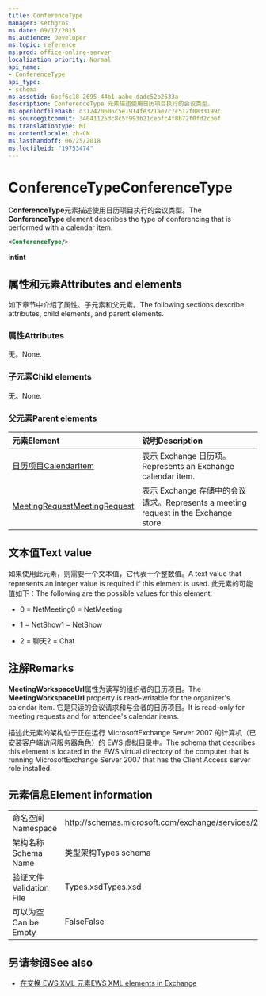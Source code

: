 ```yaml
---
title: ConferenceType
manager: sethgros
ms.date: 09/17/2015
ms.audience: Developer
ms.topic: reference
ms.prod: office-online-server
localization_priority: Normal
api_name:
- ConferenceType
api_type:
- schema
ms.assetid: 6bcf6c18-2695-44b1-aabe-dadc52b2633a
description: ConferenceType 元素描述使用日历项目执行的会议类型。
ms.openlocfilehash: d312420606c5e1914fe321ae7c7c512f0833199c
ms.sourcegitcommit: 34041125dc8c5f993b21cebfc4f8b72f0fd2cb6f
ms.translationtype: MT
ms.contentlocale: zh-CN
ms.lasthandoff: 06/25/2018
ms.locfileid: "19753474"
---
```

# <a name="conferencetype"></a><span data-ttu-id="18099-103">ConferenceType</span><span class="sxs-lookup"><span data-stu-id="18099-103">ConferenceType</span></span>

<span data-ttu-id="18099-104">**ConferenceType**元素描述使用日历项目执行的会议类型。</span><span class="sxs-lookup"><span data-stu-id="18099-104">The **ConferenceType** element describes the type of conferencing that is performed with a calendar item.</span></span> 
  
```xml
<ConferenceType/>
```

 <span data-ttu-id="18099-105">**int**</span><span class="sxs-lookup"><span data-stu-id="18099-105">**int**</span></span>
## <a name="attributes-and-elements"></a><span data-ttu-id="18099-106">属性和元素</span><span class="sxs-lookup"><span data-stu-id="18099-106">Attributes and elements</span></span>

<span data-ttu-id="18099-107">如下章节中介绍了属性、子元素和父元素。</span><span class="sxs-lookup"><span data-stu-id="18099-107">The following sections describe attributes, child elements, and parent elements.</span></span>
  
### <a name="attributes"></a><span data-ttu-id="18099-108">属性</span><span class="sxs-lookup"><span data-stu-id="18099-108">Attributes</span></span>

<span data-ttu-id="18099-109">无。</span><span class="sxs-lookup"><span data-stu-id="18099-109">None.</span></span>
  
### <a name="child-elements"></a><span data-ttu-id="18099-110">子元素</span><span class="sxs-lookup"><span data-stu-id="18099-110">Child elements</span></span>

<span data-ttu-id="18099-111">无。</span><span class="sxs-lookup"><span data-stu-id="18099-111">None.</span></span>
  
### <a name="parent-elements"></a><span data-ttu-id="18099-112">父元素</span><span class="sxs-lookup"><span data-stu-id="18099-112">Parent elements</span></span>

|<span data-ttu-id="18099-113">**元素**</span><span class="sxs-lookup"><span data-stu-id="18099-113">**Element**</span></span>|<span data-ttu-id="18099-114">**说明**</span><span class="sxs-lookup"><span data-stu-id="18099-114">**Description**</span></span>|
|:-----|:-----|
|[<span data-ttu-id="18099-115">日历项目</span><span class="sxs-lookup"><span data-stu-id="18099-115">CalendarItem</span></span>](calendaritem.md) <br/> |<span data-ttu-id="18099-116">表示 Exchange 日历项。</span><span class="sxs-lookup"><span data-stu-id="18099-116">Represents an Exchange calendar item.</span></span>  <br/> |
|[<span data-ttu-id="18099-117">MeetingRequest</span><span class="sxs-lookup"><span data-stu-id="18099-117">MeetingRequest</span></span>](meetingrequest.md) <br/> |<span data-ttu-id="18099-118">表示 Exchange 存储中的会议请求。</span><span class="sxs-lookup"><span data-stu-id="18099-118">Represents a meeting request in the Exchange store.</span></span>  <br/> |
   
## <a name="text-value"></a><span data-ttu-id="18099-119">文本值</span><span class="sxs-lookup"><span data-stu-id="18099-119">Text value</span></span>

<span data-ttu-id="18099-120">如果使用此元素，则需要一个文本值，它代表一个整数值。</span><span class="sxs-lookup"><span data-stu-id="18099-120">A text value that represents an integer value is required if this element is used.</span></span> <span data-ttu-id="18099-121">此元素的可能值如下：</span><span class="sxs-lookup"><span data-stu-id="18099-121">The following are the possible values for this element:</span></span>
  
- <span data-ttu-id="18099-122">0 = NetMeeting</span><span class="sxs-lookup"><span data-stu-id="18099-122">0 = NetMeeting</span></span>
    
- <span data-ttu-id="18099-123">1 = NetShow</span><span class="sxs-lookup"><span data-stu-id="18099-123">1 = NetShow</span></span>
    
- <span data-ttu-id="18099-124">2 = 聊天</span><span class="sxs-lookup"><span data-stu-id="18099-124">2 = Chat</span></span>
    
## <a name="remarks"></a><span data-ttu-id="18099-125">注解</span><span class="sxs-lookup"><span data-stu-id="18099-125">Remarks</span></span>

<span data-ttu-id="18099-126">**MeetingWorkspaceUrl**属性为读写的组织者的日历项目。</span><span class="sxs-lookup"><span data-stu-id="18099-126">The **MeetingWorkspaceUrl** property is read-writable for the organizer's calendar item.</span></span> <span data-ttu-id="18099-127">它是只读的会议请求和与会者的日历项目。</span><span class="sxs-lookup"><span data-stu-id="18099-127">It is read-only for meeting requests and for attendee's calendar items.</span></span> 
  
<span data-ttu-id="18099-128">描述此元素的架构位于正在运行 MicrosoftExchange Server 2007 的计算机（已安装客户端访问服务器角色）的 EWS 虚拟目录中。</span><span class="sxs-lookup"><span data-stu-id="18099-128">The schema that describes this element is located in the EWS virtual directory of the computer that is running MicrosoftExchange Server 2007 that has the Client Access server role installed.</span></span> 
  
## <a name="element-information"></a><span data-ttu-id="18099-129">元素信息</span><span class="sxs-lookup"><span data-stu-id="18099-129">Element information</span></span>

|||
|:-----|:-----|
|<span data-ttu-id="18099-130">命名空间</span><span class="sxs-lookup"><span data-stu-id="18099-130">Namespace</span></span>  <br/> |http://schemas.microsoft.com/exchange/services/2006/types  <br/> |
|<span data-ttu-id="18099-131">架构名称</span><span class="sxs-lookup"><span data-stu-id="18099-131">Schema Name</span></span>  <br/> |<span data-ttu-id="18099-132">类型架构</span><span class="sxs-lookup"><span data-stu-id="18099-132">Types schema</span></span>  <br/> |
|<span data-ttu-id="18099-133">验证文件</span><span class="sxs-lookup"><span data-stu-id="18099-133">Validation File</span></span>  <br/> |<span data-ttu-id="18099-134">Types.xsd</span><span class="sxs-lookup"><span data-stu-id="18099-134">Types.xsd</span></span>  <br/> |
|<span data-ttu-id="18099-135">可以为空</span><span class="sxs-lookup"><span data-stu-id="18099-135">Can be Empty</span></span>  <br/> |<span data-ttu-id="18099-136">False</span><span class="sxs-lookup"><span data-stu-id="18099-136">False</span></span>  <br/> |
   
## <a name="see-also"></a><span data-ttu-id="18099-137">另请参阅</span><span class="sxs-lookup"><span data-stu-id="18099-137">See also</span></span>



- [<span data-ttu-id="18099-138">在交换 EWS XML 元素</span><span class="sxs-lookup"><span data-stu-id="18099-138">EWS XML elements in Exchange</span></span>](ews-xml-elements-in-exchange.md)

